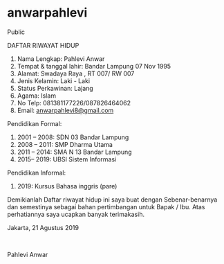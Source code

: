 # anwarpahlevi
Public

DAFTAR RIWAYAT HIDUP

1. Nama Lengkap: Pahlevi Anwar
2. Tempat & tanggal lahir: Bandar Lampung  07 Nov 1995
3. Alamat: Swadaya Raya , RT 007/ RW 007
4. Jenis Kelamin: Laki - Laki
5. Status Perkawinan: Lajang
6. Agama: Islam
7. No Telp: 081381177226/087826464062
8. Email: anwarpahlevi8@gmail.com

Pendidikan Formal:

1. 2001 – 2008: SDN 03 Bandar Lampung
2. 2008 – 2011: SMP Dharma Utama
3. 2011 – 2014: SMA N 13 Bandar Lampung 
4. 2015–  2019: UBSI Sistem Informasi

Pendidikan Informal:

1. 2019: Kursus Bahasa inggris (pare)

Demikianlah Daftar riwayat hidup ini saya buat dengan Sebenar-benarnya dan semestinya sebagai bahan pertimbangan untuk Bapak / Ibu. Atas perhatiannya saya ucapkan banyak terimakasih.

Jakarta, 21 Agustus 2019

 

Pahlevi Anwar

